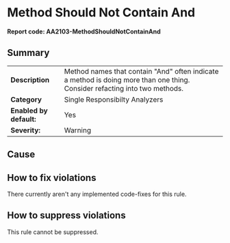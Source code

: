 # Method Should Not Contain And
**Report code: AA2103-MethodShouldNotContainAnd**

## Summary
<table>
<tr>
  <td><strong>Description</strong></td>
  <td>Method names that contain "And" often indicate a method is doing more than one thing. Consider refacting into two methods.</td>
</tr>
<tr>
  <td><strong>Category</strong></td>
  <td>Single Responsibilty Analyzers</td>
</tr>
<tr>
  <td><strong>Enabled by default:</strong></td>
  <td>Yes</td>
</tr>
<tr>
  <td><strong>Severity:</strong></td>
  <td>Warning</td>
</tr>
</table>

## Cause



## How to fix violations

There currently aren't any implemented code-fixes for this rule.

## How to suppress violations

This rule cannot be suppressed.
